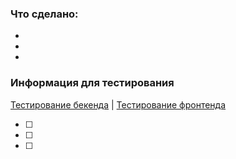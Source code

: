 ### Что сделано:

-
-
-

### Информация для тестирования

[Тестирование бекенда](https://github.com/openworld-community/shared-rentals/tree/main/sr-back#%D1%82%D0%B5%D1%81%D1%82%D0%B8%D1%80%D0%BE%D0%B2%D0%B0%D0%BD%D0%B8%D0%B5) | [Тестирование фронтенда](https://github.com/openworld-community/shared-rentals/tree/main/sr-back#%D1%82%D0%B5%D1%81%D1%82%D0%B8%D1%80%D0%BE%D0%B2%D0%B0%D0%BD%D0%B8%D0%B5)

- [ ]
- [ ]
- [ ]
